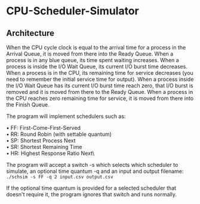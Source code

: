 # CPU-Scheduler-Simulator

## Architecture

When the CPU cycle clock is equal to the arrival time for a process in the Arrival Queue, it is moved from there into the Ready Queue. When a process is in any blue queue, its time spent waiting increases. When a process is inside the I/O Wait Queue, its current I/O burst time decreases. When a process is in the CPU, its remaining time for service decreases (you need to remember the initial service time for output). When a process inside the I/O Wait Queue has its current I/O burst time reach zero, that I/O burst is removed and it is moved from there to the Ready Queue. When a process in the CPU reaches zero remaining time for service, it is moved from there into the Finish Queue.

The program will implement schedulers such as:

• FF: First-Come-First-Served\
• RR: Round Robin (with settable quantum)\
• SP: Shortest Process Next\
• SR: Shortest Remaining Time\
• HR: Highest Response Ratio Next\

The program will accept a switch -s which selects which scheduler to simulate, an optional time quantum -q and an input and output filename:
```./schsim -s FF -q 2 input.csv output.csv```

If the optional time quantum is provided for a selected scheduler that doesn't require it, the program ignores that switch and runs normally.

